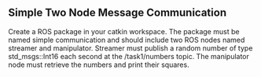 ##  Simple Two Node Message Communication

Create a ROS package in your catkin workspace. The package must be named simple communication and should include two ROS nodes named streamer and manipulator. Streamer must publish a random number of type 
std_msgs::Int16 each second at the /task1/numbers topic. The manipulator node must retrieve the numbers and print their squares.


